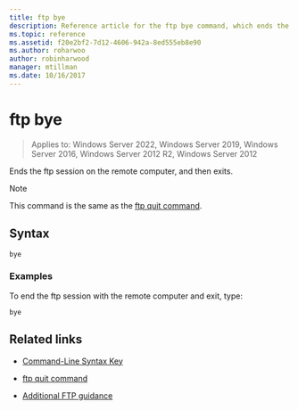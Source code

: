 ```yaml
---
title: ftp bye
description: Reference article for the ftp bye command, which ends the ftp session on the remote computer, and then exits.
ms.topic: reference
ms.assetid: f20e2bf2-7d12-4606-942a-8ed555eb8e90
ms.author: roharwoo
author: robinharwood
manager: mtillman
ms.date: 10/16/2017
---
```


# ftp bye

>Applies to: Windows Server 2022, Windows Server 2019, Windows Server 2016, Windows Server 2012 R2, Windows Server 2012

Ends the ftp session on the remote computer, and then exits.

> [!NOTE]
> This command is the same as the [ftp quit command](ftp-quit.md).

## Syntax

```
bye
```

### Examples

To end the ftp session with the remote computer and exit, type:

```
bye
```

## Related links

- [Command-Line Syntax Key](command-line-syntax-key.md)

- [ftp quit command](ftp-quit.md)

- [Additional FTP guidance](/previous-versions/orphan-topics/ws.10/cc756013(v=ws.10))
